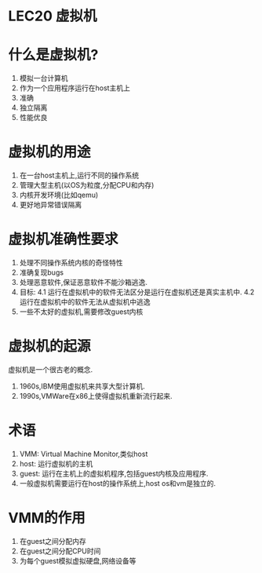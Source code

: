 # LEC20 虚拟机

# 什么是虚拟机?
1. 模拟一台计算机
2. 作为一个应用程序运行在host主机上
3. 准确
4. 独立隔离
5. 性能优良

# 虚拟机的用途
1. 在一台host主机上,运行不同的操作系统
2. 管理大型主机(以OS为粒度,分配CPU和内存)
3. 内核开发环境(比如qemu)
4. 更好地异常错误隔离

# 虚拟机准确性要求
1. 处理不同操作系统内核的奇怪特性
2. 准确复现bugs
3. 处理恶意软件,保证恶意软件不能沙箱逃逸.
4. 目标:
  4.1 运行在虚拟机中的软件无法区分是运行在虚拟机还是真实主机中.
  4.2 运行在虚拟机中的软件无法从虚拟机中逃逸
5. 一些不太好的虚拟机,需要修改guest内核

# 虚拟机的起源
虚拟机是一个很古老的概念.
1. 1960s,IBM使用虚拟机来共享大型计算机.
2. 1990s,VMWare在x86上使得虚拟机重新流行起来.

# 术语
1. VMM: Virtual Machine Monitor,类似host
2. host: 运行虚拟机的主机
3. guest: 运行在主机上的虚拟机程序,包括guest内核及应用程序.
4. 一般虚拟机需要运行在host的操作系统上,host os和vm是独立的.

# VMM的作用
1. 在guest之间分配内存
2. 在guest之间分配CPU时间
3. 为每个guest模拟虚拟硬盘,网络设备等
